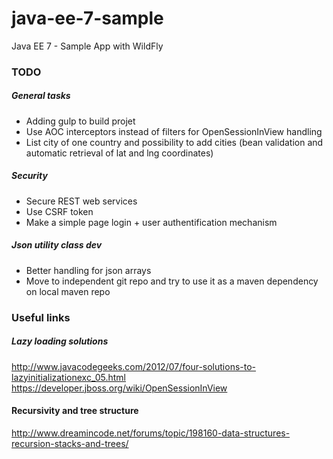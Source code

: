 # java-ee-7-sample
Java EE 7 - Sample App with WildFly

### TODO

##### General tasks
- Adding gulp to build projet
- Use AOC interceptors instead of filters for OpenSessionInView handling
- List city of one country and possibility to add cities (bean validation and automatic retrieval of lat and lng coordinates)

##### Security

- Secure REST web services
- Use CSRF token
- Make a simple page login + user authentification mechanism 
 
##### Json utility class dev

- Better handling for json arrays
- Move to independent git repo and try to use it as a maven dependency on local maven repo

### Useful links

##### Lazy loading solutions

http://www.javacodegeeks.com/2012/07/four-solutions-to-lazyinitializationexc_05.html
https://developer.jboss.org/wiki/OpenSessionInView

#### Recursivity and tree structure

http://www.dreamincode.net/forums/topic/198160-data-structures-recursion-stacks-and-trees/

